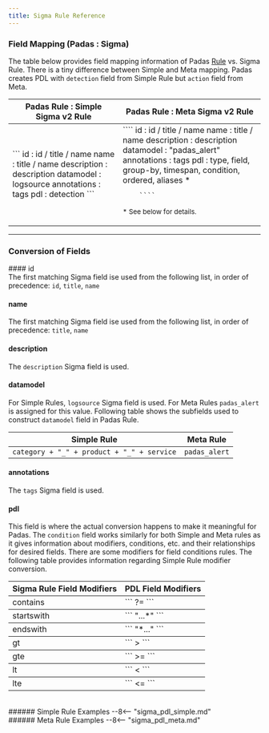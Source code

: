 ```yaml
---
title: Sigma Rule Reference
---
```


### Field Mapping (Padas : Sigma)
The table below provides field mapping information of Padas [Rule](/stream-config/#rules) vs. Sigma Rule. There is a tiny difference between Simple and Meta mapping. Padas creates PDL with `detection` field from Simple Rule but `action` field from Meta.

<table>
  <thead>
    <tr>
      <th style="text-align: center;" scope="col">Padas Rule : Simple Sigma v2 Rule</th>
      <th style="text-align: center;" scope="col">Padas Rule : Meta Sigma v2 Rule</th>
    </tr>
  </thead>
  <tbody>
    <tr>
      <td class="align-middle">
        ```
            id          : id / title / name
            name        : title / name
            description : description
            datamodel   : logsource
            annotations : tags
            pdl         : detection
        ```
        <b>
        &emsp;
        </b>
      </td>
      <td class="align-middle">
        ````
            id          : id / title / name
            name        : title / name
            description : description
            datamodel   : "padas_alert"
            annotations : tags
            pdl         : type, field, group-by, timespan, condition, ordered, aliases *
          
        ````
<small>* See below for details. </small>
      </td>
    </tr>
  </tbody>
  </table>

---
### Conversion of Fields
#### id   
The first matching Sigma field ise used from the following list, in order of precedence: `id`, `title`, `name`

#### name   
The first matching Sigma field ise used from the following list, in order of precedence: `title`, `name`

#### description 
The `description` Sigma field is used.

#### datamodel 
For Simple Rules, `logsource` Sigma field is used.  For Meta Rules `padas_alert` is assigned for this value.  Following table shows the subfields used to construct `datamodel` field in Padas Rule.

| Simple Rule                                | Meta Rule |
| ------------------------------------------ | ------------- |
| `category + "_" + product + "_" + service` | `padas_alert` |


#### annotations  
The `tags` Sigma field is used.

#### pdl 
This field is where the actual conversion happens to make it meaningful for Padas. The `condition` field works similarly for both Simple and Meta rules as it gives information about modifiers, conditions, etc. and their relationships for desired fields. There are some modifiers for field conditions rules. The following table provides information regarding Simple Rule modifier conversion.

<table>
  <thead>
    <tr>
      <th style="text-align: center;" scope="col">Sigma Rule Field  Modifiers</th>
        <th style="text-align: center;" scope="col">PDL Field Modifiers</th>
    </tr>
  </thead>
  <tbody>
    <tr>
      <td class="align-middle">
        contains
        </td>
      <td class="align-middle">
        ```
        ?=
        ```
        </td>
    </tr>
  </tbody>
     <tbody>
    <tr>
      <td class="align-middle">
        startswith
        </td>
      <td class="align-middle">
        ```
        "...*"
        ```
        </td>
    </tr>
  </tbody>
     <tbody>
    <tr>
      <td class="align-middle">
        endswith
        </td>
      <td class="align-middle">
        ```
        "*..."
        ```
        </td>
    </tr>
  </tbody>
     <tbody>
    <tr>
      <td class="align-middle">
        gt
        </td>
      <td class="align-middle">
        ```
        >
        ```
        </td>
    </tr>
  </tbody>
     <tbody>
    <tr>
      <td class="align-middle">
        gte
        </td>
      <td class="align-middle">
        ```
        >=
        ```
        </td>
    </tr>
  </tbody>
     <tbody>
    <tr>
      <td class="align-middle">
        lt
        </td>
      <td class="align-middle">
        ```
        <
        ```
        </td>
    </tr>
  </tbody>
     <tbody>
    <tr>
      <td class="align-middle">
        lte
        </td>
      <td class="align-middle">
        ```
        <=
        ```
        </td>
    </tr>
  </tbody>
</table>

<br>
###### Simple Rule Examples
--8<-- "sigma_pdl_simple.md"
<br>
###### Meta Rule Examples
--8<-- "sigma_pdl_meta.md"
